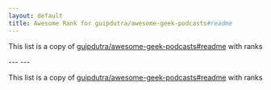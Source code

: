 ```yaml
---
layout: default
title: Awesome Rank for guipdutra/awesome-geek-podcasts#readme
---
```


<p align="center">
	This list is a copy of <a href="https://github.com/guipdutra/awesome-geek-podcasts#readme">guipdutra/awesome-geek-podcasts#readme</a> with ranks
</p>
---
---
<p align="center">
	This list is a copy of <a href="https://github.com/guipdutra/awesome-geek-podcasts#readme">guipdutra/awesome-geek-podcasts#readme</a> with ranks
</p>
